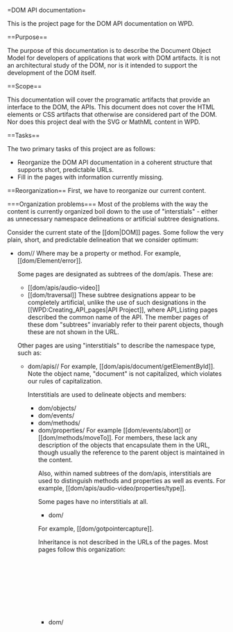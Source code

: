 =DOM API documentation=

This is the project page for the DOM API documentation on WPD.

==Purpose==

The purpose of this documentation is to describe the Document Object Model for developers of applications that work with DOM artifacts. It is not an architectural study of the DOM, nor is it intended to support the development of the DOM itself.

==Scope==

This documentation will cover the programatic artifacts that provide an interface to the DOM, the APIs. This document does not cover the HTML elements or CSS artifacts that otherwise are considered part of the DOM. Nor does this project deal with the SVG or MathML content in WPD.

==Tasks==

The two primary tasks of this project are as follows:
* Reorganize the DOM API documentation in a coherent structure that supports short, predictable URLs.
* Fill in the pages with information currently missing.

==Reorganization==
First, we have to reorganize our current content.

===Organization problems===
Most of the problems with the way the content is currently organized boil down to the use of "interstials" - either as unnecessary namespace delineations or artificial subtree designations.

Consider the current state of the [[dom|DOM]] pages. Some follow the very plain, short, and predictable delineation that we consider optimum:
* dom/<object>/<member>
Where <member> may be a property or method. For example,  [[dom/Element/error]].

Some pages are designated as subtrees of the dom/apis. These are:
* [[dom/apis/audio-video]]
* [[dom/traversal]]
These subtree designations appear to be completely artificial, unlike the use of such designations in the [[WPD:Creating_API_pages|API Project]], where API_Listing pages described the common name of the API. The member pages of these dom "subtrees" invariably refer to their parent objects, though these are not shown in the URL.

Other pages are using "interstitials" to describe the namespace type, such as:
* dom/apis/<object>/<member>
For example, [[dom/apis/document/getElementById]]. Note the object name, "document" is not capitalized, which violates our rules of capitalization. 

Interstitials are used to delineate objects and members:
* dom/objects/<object> 
* dom/events/<event>
* dom/methods/<method>
* dom/properties/<property>
For example [[dom/events/abort]] or [[dom/methods/moveTo]]. For members, these lack any description of the objects that encapsulate them in the URL, though usually the reference to the parent object is maintained in the content.

Also, within named subtrees of the dom/apis, interstitials are used to distinguish methods and properties as well as events. For example, [[dom/apis/audio-video/properties/type]].

Some pages have no interstitials at all.
* dom/<member>

For example, [[dom/gotpointercapture]].

Inheritance is not described in the URLs of the pages. Most pages follow this organization:
* dom/<object>
For example, [[dom/HTMLTrackElement]] ''not'' [[dom/EventTarget/Node/Element/HTMLElement/HTMLTrackElement]].

===Organization solution===

Proposed is the abolition of all "interstitials" except for the "event" interstitial, and the assignment of all members to their encapsulating objects in the URLs. Even the "apis" interstitial is unnecessary (see below). To that, we would have the following first-tier designations.
* '''dom''' - a listing page with all DOM objects and their summaries.
* '''dom/events''' - a listing page with all DOM events

Events are usually targeted to DOM Elements, and the event target is not information that need be displayed in the URL. However, the designation of events as separate from other DOM artifacts is useful as information in the URL.

Inheritance, however, should not be described in the URL. Rather, all DOM objects, regardless of their "level" in the DOM, should reside on one level of the WPD URL structure. This provides for short URLs. So, we would have the following:
* dom/HTMLTrackElement (''not'' dom/EventTarget/Node/Element/HTMLElement/HTMLTrackElement)
* dom/Navigator
* dom/Window
* dom/Node
* dom/Document
* dom/Element
* dom/HTMLElement
* dom/HTMLMenuElement
etc.

Going further into the namespace, all members would be organized under their parent objects. To wit:
* current: [[dom/apis/document/getElementById]] proposed: [[dom/Document/getElementById]]
* current: [[dom/traversal/methods/RangeException]] proposed: [[dom/Element/RangeException]]

This follows the methodology in the [[WPD:Creating_API_pages|API Project]], except that API_Listing pages are not required to describe interstitials (other than the "dom" and "events" listing pages), because there is no danger of namespace conflicts that would require the use of such interstitials.

An "apis" interstitial is unnecessary. The DOM itself includes CSS, CSSOM, HTML Elements, SVG, etc., and we have already broken out the content into these top-level buckets. We don't have "dom/css/cssom" or "dom/svg." We are designating this bucket as the "dom" to mean the objects and interfaces used to program against the DOM. That these are understood to be the APIs, using "apis" as an interstitial (as in "dom/apis") is redundant. We have only the "events" subtree of the DOM as an interstitial, as it is an area of related usage.

We propose to reorganize the DOM pages (estimated at roughly 1200 pages) according to the guidelines above.

==Amending the content==
We'll deal with this after we get reorganized. To be continued...